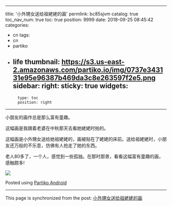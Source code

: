 
---
title: '小外甥女送给祖姥姥的画'
permlink: bc85sjvm
catalog: true
toc_nav_num: true
toc: true
position: 9999
date: 2018-09-25 08:45:42
categories:
- cn
tags:
- cn
- partiko
- life
thumbnail: https://s3.us-east-2.amazonaws.com/partiko.io/img/0737e343131e95e96387b469da3c8e263597f2e5.png
sidebar:
    right:
        sticky: true
widgets:
    -
        type: toc
        position: right
---


小朋友的画作总是那么富有童趣。

这幅画是我跟着老婆在中秋那天去看她姥姥时拍的。

这幅画是小外甥女送给她祖姥姥的，画被贴在了姥姥的床前。送给祖姥姥时，小朋友还万般的不乐意，仿佛有人抢走了她的东西。

老人80多了，一个人，感觉到一些孤独。在那时那景，看看这幅富有童趣的画，感触颇多!

![](https://s3.us-east-2.amazonaws.com/partiko.io/img/0737e343131e95e96387b469da3c8e263597f2e5.png)

Posted using [Partiko Android](https://steemit.com/@partiko-android)

- - -

This page is synchronized from the post: [小外甥女送给祖姥姥的画](https://steemit.com/@yellowbird/bc85sjvm)
